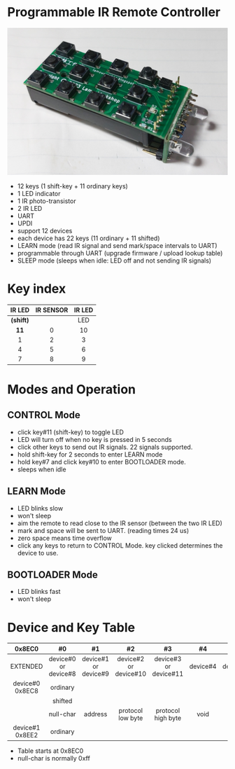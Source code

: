 # Programmable IR Remote Controller
![](misc/remote.jpg)
- 12 keys (1 shift-key + 11 ordinary keys)
- 1 LED indicator
- 1 IR photo-transistor
- 2 IR LED
- UART
- UPDI
- support 12 devices
- each device has 22 keys (11 ordinary + 11 shifted)
- LEARN mode (read IR signal and send mark/space intervals to UART)
- programmable through UART (upgrade firmware / upload lookup table)
- SLEEP mode (sleeps when idle: LED off and not sending IR signals)

# Key index
|  IR LED | IR SENSOR  |  IR LED |
| :------------: | :------------: | :------------: |
|**(shift)**||LED|
|**11**| 0  | 10  |
| 1  | 2  | 3  |
|  4 |  5 | 6  |
| 7  | 8  |  9 |

# Modes and Operation

## CONTROL Mode
- click key#11 (shift-key) to toggle LED
- LED will turn off when no key is pressed in 5 seconds
- click other keys to send out IR signals. 22 signals supported.
- hold shift-key for 2 seconds to enter LEARN mode
- hold key#7 and click key#10 to enter BOOTLOADER mode.
- sleeps when idle

## LEARN Mode
- LED blinks slow
- won't sleep
- aim the remote to read close to the IR sensor (between the two IR LED)
- mark and space will be sent to UART. (reading times 24 us)
- zero space means time overflow
- click any keys to return to CONTROL Mode. key clicked determines the device to use.

## BOOTLOADER Mode
- LED blinks fast
- won't sleep

# Device and Key Table

|  0x8EC0 | #0  | #1  | #2  |  #3 | #4  | #5  |  #6 | #7  | #8  | #9  |#10|
| :------------: | :------------: | :------------: | :------------: | :------------: | :------------: | :------------: | :------------: | :------------: | :------------: | :------------: |:-:|
| EXTENDED  | device#0 or device#8  |  device#1 or device#9  |  device#2 or device#10  | device#3 or device#11   | device#4  | device#5 |  device#6 | device#7  |void|void|void|
| device#0 0x8EC8  | ordinary  |||||||||||
|   | shifted   |   |   |   |   |   |   |   |   ||
|   | null-char | address | protocol low byte | protocol high byte |void|void|void|void|void|void|void|
| device#1 0x8EE2 | ordinary  |   |   |   |   |   |   |   |   |   ||

- Table starts at 0x8EC0
- null-char is normally 0xff

